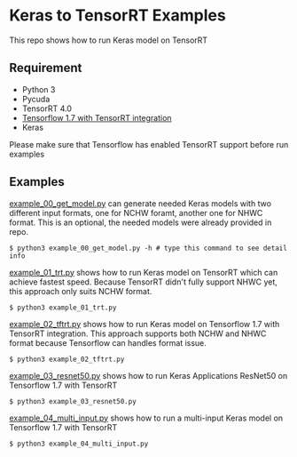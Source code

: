 # Keras to TensorRT Examples #
This repo shows how to run Keras model on TensorRT

## Requirement ##
* Python 3
* Pycuda
* TensorRT 4.0
* [Tensorflow 1.7 with TensorRT integration](https://devblogs.nvidia.com/tensorrt-integration-speeds-tensorflow-inference/)
* Keras

Please make sure that Tensorflow has enabled TensorRT support before run examples

## Examples ##
[example_00_get_model.py](/example_00_get_model.py) can generate needed Keras models with two different input formats, 
one for NCHW foramt, another one for NHWC format.
This is an optional, the needed models were already provided in repo.
```shell
$ python3 example_00_get_model.py -h # type this command to see detail info
```

[example_01_trt.py](/example_01_trt.py) shows how to run Keras model on TensorRT which can achieve fastest speed.
Because TensorRT didn't fully support NHWC yet, this approach only suits NCHW format.
```shell
$ python3 example_01_trt.py
```

[example_02_tftrt.py](/example_02_tftrt.py) shows how to run Keras model on Tensorflow 1.7 with TensorRT integration.
This approach supports both NCHW and NHWC format because Tensorflow can handles format issue.
```shell
$ python3 example_02_tftrt.py
```

[example_03_resnet50.py](/example_03_resnet50.py) shows how to run Keras Applications ResNet50 on Tensorflow 1.7 with TensorRT
```shell
$ python3 example_03_resnet50.py
```

[example_04_multi_input.py](/example_04_multi_input.py) shows how to run a multi-input Keras model on Tensorflow 1.7 with TensorRT
```shell
$ python3 example_04_multi_input.py
```
